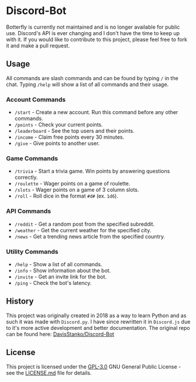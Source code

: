 # Discord-Bot

Botterfly is currently not maintained and is no longer available for public use. Discord's API is ever changing and I don't have the time to keep up with it. If you would like to contribute to this project, please feel free to fork it and make a pull request.

## Usage

All commands are slash commands and can be found by typing `/` in the chat. Typing `/help` will show a list of all commands and their usage.

### Account Commands

- `/start` - Create a new account. Run this command before any other commands.
- `/points` - Check your current points.
- `/leaderboard` - See the top users and their points.
- `/income` - Claim free points every 30 minutes.
- `/give` - Give points to another user.

### Game Commands

- `/trivia` - Start a trivia game. Win points by answering questions correctly.
- `/roulette` - Wager points on a game of roulette.
- `/slots` - Wager points on a game of 3 column slots.
- `/roll` - Roll dice in the format `#d#` (ex. `1d6`).

### API Commands

- `/reddit` - Get a random post from the specified subreddit.
- `/weather` - Get the current weather for the specified city.
- `/news` - Get a trending news article from the specified country.

### Utility Commands

- `/help` - Show a list of all commands.
- `/info` - Show information about the bot.
- `/invite` - Get an invite link for the bot.
- `/ping` - Check the bot's latency.

## History

This project was originally created in 2018 as a way to learn Python and as such it was made with `Discord.py`. I have since rewritten it in `Discord.js` due to it's more active development and better documentation. The original repo can be found here: [DavisStanko/Discord-Bot](https://github.com/DavisStanko/Discord-Bot)

## License

This project is licensed under the [GPL-3.0](LICENSE.md)
GNU General Public License - see the [LICENSE.md](LICENSE.md) file for
details.
